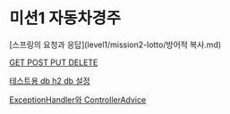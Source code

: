 # 미션1 자동차경주

[스프링의 요청과 응답](level1/mission2-lotto/방어적 복사.md)

[GET POST PUT DELETE](https://github.com/soominsohn/woowacourse-record/blob/main/level1/mission1-racingcar/Constant%E1%84%82%E1%85%B3%E1%86%AB%20%E1%84%8B%E1%85%A5%E1%84%83%E1%85%B5%E1%84%89%E1%85%A5%20%E1%84%80%E1%85%AA%E1%86%AB%E1%84%85%E1%85%A2%E1%84%92%E1%85%A2%E1%84%8B%E1%85%A3%20%E1%84%92%E1%85%A1%E1%86%AF%E1%84%81%E1%85%A1.md)

[테스트용 db h2 db 설정](https://github.com/soominsohn/woowacourse-record/blob/dc64195767980812c19578fff10b0775b479bf70/level1/mission1-racingcar/%E1%84%8B%E1%85%B5%E1%84%91%E1%85%A6%E1%86%A8%E1%84%90%E1%85%B5%E1%84%87%E1%85%B3%E1%84%8C%E1%85%A1%E1%84%87%E1%85%A1%20%E1%84%8B%E1%85%A1%E1%84%8B%E1%85%B5%E1%84%90%E1%85%A6%E1%86%B7%206%20-%20%E1%84%87%E1%85%AE%E1%86%AF%E1%84%91%E1%85%B5%E1%86%AF%E1%84%8B%E1%85%AD%E1%84%92%E1%85%A1%E1%86%AB%20%E1%84%80%E1%85%A2%E1%86%A8%E1%84%8E%E1%85%A6%E1%84%89%E1%85%A2%E1%86%BC%E1%84%89%E1%85%A5%E1%86%BC%E1%84%8B%E1%85%B3%E1%86%AF%20%E1%84%91%E1%85%B5%E1%84%92%E1%85%A1%E1%84%85%E1%85%A1.md)  

[ExceptionHandler와 ControllerAdvice](https://github.com/soominsohn/woowacourse-record/blob/dc64195767980812c19578fff10b0775b479bf70/level1/mission1-racingcar/%E1%84%8B%E1%85%B5%E1%84%91%E1%85%A6%E1%86%A8%E1%84%90%E1%85%B5%E1%84%87%E1%85%B3%E1%84%8C%E1%85%A1%E1%84%87%E1%85%A1%20%E1%84%8B%E1%85%A1%E1%84%8B%E1%85%B5%E1%84%90%E1%85%A6%E1%86%B7%206%20-%20%E1%84%87%E1%85%AE%E1%86%AF%E1%84%91%E1%85%B5%E1%86%AF%E1%84%8B%E1%85%AD%E1%84%92%E1%85%A1%E1%86%AB%20%E1%84%80%E1%85%A2%E1%86%A8%E1%84%8E%E1%85%A6%E1%84%89%E1%85%A2%E1%86%BC%E1%84%89%E1%85%A5%E1%86%BC%E1%84%8B%E1%85%B3%E1%86%AF%20%E1%84%91%E1%85%B5%E1%84%92%E1%85%A1%E1%84%85%E1%85%A1.md)  
